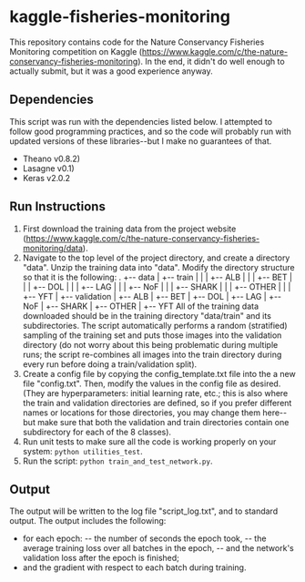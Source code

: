 # kaggle-fisheries-monitoring

This repository contains code for the Nature Conservancy Fisheries Monitoring competition on Kaggle (https://www.kaggle.com/c/the-nature-conservancy-fisheries-monitoring). In the end, it didn't do well enough to actually submit, but it was a good experience anyway. 

## Dependencies

This script was run with the dependencies listed below. I attempted to follow good programming practices, and so the code will probably run with updated versions of these libraries--but I make no guarantees of that. 
- Theano v0.8.2)
- Lasagne v0.1)
- Keras v2.0.2

## Run Instructions

1. First download the training data from the project website (https://www.kaggle.com/c/the-nature-conservancy-fisheries-monitoring/data). 
2. Navigate to the top level of the project directory, and create a directory "data". Unzip the training data into "data". Modify the directory structure so that it is the following:
.
+-- data
    |
    +-- train
    |   |
    |   +-- ALB
    |   |
    |   +-- BET
    |   |
    |   +-- DOL
    |   |
    |   +-- LAG
    |   |
    |   +-- NoF
    |   |
    |   +-- SHARK
    |   |
    |   +-- OTHER
    |   |
    |   +-- YFT
    |
    +-- validation
        |
        +-- ALB
        |
        +-- BET
        |
        +-- DOL
        |
        +-- LAG
        |
        +-- NoF
        |
        +-- SHARK
        |
        +-- OTHER
        |
        +-- YFT
All of the training data downloaded should be in the training directory "data/train" and its subdirectories. The script automatically performs a random (stratified) sampling of the training set and puts those images into the validation directory (do not worry about this being problematic during multiple runs; the script re-combines all images into the train directory during every run before doing a train/validation split). 
3. Create a config file by copying the config_template.txt file into the a new file "config.txt". Then, modify the values in the config file as desired. (They are hyperparameters: initial learning rate, etc.; this is also where the train and validation directories are defined, so if you prefer different names or locations for those directories, you may change them here--but make sure that both the validation and train directories contain one subdirectory for each of the 8 classes). 
4. Run unit tests to make sure all the code is working properly on your system: `python utilities_test`. 
5. Run the script: `python train_and_test_network.py`. 

## Output

The output will be written to the log file "script_log.txt", and to standard output. The output includes the following:
- for each epoch:
-- the number of seconds the epoch took,
-- the average training loss over all batches in the epoch,
-- and the network's validation loss after the epoch is finished;
- and the gradient with respect to each batch during training.

